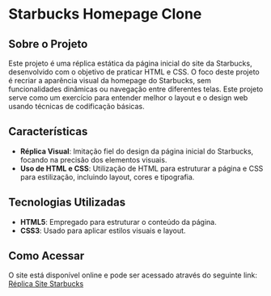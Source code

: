 # Starbucks Homepage Clone

## Sobre o Projeto

Este projeto é uma réplica estática da página inicial do site da Starbucks, desenvolvido com o objetivo de praticar HTML e CSS. O foco deste projeto é recriar a aparência visual da homepage do Starbucks, sem funcionalidades dinâmicas ou navegação entre diferentes telas. Este projeto serve como um exercício para entender melhor o layout e o design web usando técnicas de codificação básicas.

## Características

- **Réplica Visual**: Imitação fiel do design da página inicial do Starbucks, focando na precisão dos elementos visuais.
- **Uso de HTML e CSS**: Utilização de HTML para estruturar a página e CSS para estilização, incluindo layout, cores e tipografia.

## Tecnologias Utilizadas

- **HTML5**: Empregado para estruturar o conteúdo da página.
- **CSS3**: Usado para aplicar estilos visuais e layout.

## Como Acessar

O site está disponível online e pode ser acessado através do seguinte link: [Réplica Site Starbucks](http://starbucks-steel.vercel.app)
